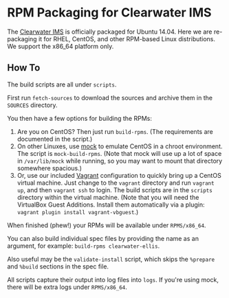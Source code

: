 RPM Packaging for Clearwater IMS
================================

The [Clearwater IMS](https://www.projectclearwater.org/) is officially packaged for Ubuntu 14.04.
Here we are re-packaging it for RHEL, CentOS, and other RPM-based Linux distributions. We support
the x86_64 platform only.


How To
------

The build scripts are all under `scripts`.

First run `fetch-sources` to download the sources and archive them in the `SOURCES` directory.

You then have a few options for building the RPMs:

1. Are you on CentOS? Then just run `build-rpms`. (The requirements are documented in the script.)
2. On other Linuxes, use [mock](https://github.com/rpm-software-management/mock) to emulate CentOS
   in a chroot environment. The script is `mock-build-rpms`. (Note that mock will use up a lot of space
   in `/var/lib/mock` while running, so you may want to mount that directory somewhere spacious.)
3. Or, use our included [Vagrant](https://www.vagrantup.com/) configuration to quickly bring up a
   CentOS virtual machine. Just change to the `vagrant` directory and run `vagrant up`, and then
   `vagrant ssh` to login. The build scripts are in the `scripts` directory within the virtual machine.
   (Note that you will need the VirtualBox Guest Additions. Install them automatically via a plugin:
   `vagrant plugin install vagrant-vbguest`.)

When finished (phew!) your RPMs will be available under `RPMS/x86_64`.

You can also build individual spec files by providing the name as an argument, for example:
`build-rpms clearwater-ellis`.

Also useful may be the `validate-install` script, which skips the `%prepare` and `%build` sections in the
spec file.

All scripts capture their output into log files into `logs`. If you're using mock, there
will be extra logs under `RPMS/x86_64`.
